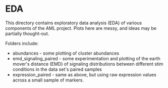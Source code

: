 # EDA

This directory contains exploratory data analysis (EDA) of various components of the AML project.  Plots here are messy, and ideas may be partially thought-out. 

Folders include: 

* abundances - some plotting of cluster abundances 
* emd_signaling_paired - some experimentation and plotting of the earth mover's distance (EMD) of signaling distributions between different stim conditions in the data set's paired samples
* expression_paired - same as above, but using raw expression values across a small sample of markers. 
